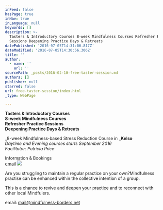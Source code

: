 ```yaml
---
inFeed: false
hasPage: true
inNav: true
inLanguage: null
keywords: []
description: >-
  Tasters & Introductory Courses 8-week Mindfulness Courses Refresher Practice
  Sessions Deepening Practice Days & Retreats
datePublished: '2016-07-05T14:31:06.817Z'
dateModified: '2016-07-05T14:30:56.306Z'
title: ''
author:
  - name: ''
    url: ''
sourcePath: _posts/2016-02-10-free-taster-session.md
authors: []
publisher: null
starred: false
url: free-taster-session/index.html
_type: WebPage

---
```

****Tasters & Introductory Courses  
8-week Mindfulness Courses  
Refresher Practice Sessions  
Deepening Practice Days & Retreats****

_8-week Mindfulness-based Stress Reduction Course in _**Kelso**  
_Daytime and Evening courses starts September 2016  
Facilitator: Patricia Price_

Information & Bookings  
[email][0]
![](https://s3-us-west-2.amazonaws.com/the-grid-img/p/9309540a716a5db6e71073aca453ed2849be698b.jpg)

Are you struggling to maintain a regular practice on your own?Mindfulness practise can be enhanced within the collective intention of a group. 

This is a chance to revive and deepen your practice and to reconnect with other local Mindfulers.

email: mail@mindfulness-borders.net

[0]: mail@mindfulness-borders.net